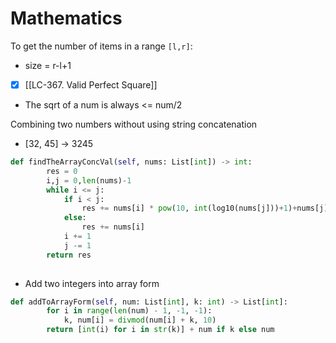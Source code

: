 ---
---
# Mathematics

To get the number of items in a range ``[l,r]``: 
- size = r-l+1

- [x] [[LC-367. Valid Perfect Square]] 
- The sqrt of a num is always <= num/2

Combining two numbers without using string concatenation
- [32, 45] -> 3245
```python
def findTheArrayConcVal(self, nums: List[int]) -> int:
        res = 0
        i,j = 0,len(nums)-1
        while i <= j:
            if i < j:
                res += nums[i] * pow(10, int(log10(nums[j]))+1)+nums[j]
            else:
                res += nums[i]
            i += 1
            j -= 1
        return res
            
```

- Add two integers into array form
```python
def addToArrayForm(self, num: List[int], k: int) -> List[int]:
        for i in range(len(num) - 1, -1, -1):
            k, num[i] = divmod(num[i] + k, 10)
        return [int(i) for i in str(k)] + num if k else num
```